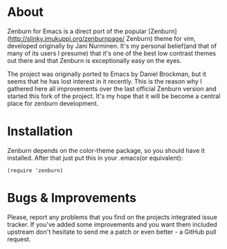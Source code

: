 # About #

Zenburn for Emacs is a direct port of the popular
[Zenburn](http://slinky.imukuppi.org/zenburnpage/ Zenburn) theme for vim,
developed originally by Jani Nurminen. It's my personal belief(and
that of many of its users I presume) that it's one of the best low
contrast themes out there and that Zenburn is exceptionally easy on
the eyes.

The project was originally ported to Emacs by Daniel Brockman, but it
seems that he has lost interest in it recently. This is the reason why
I gathered here all improvements over the last official Zenburn
version and started this fork of the project. It's my hope that it
will be become a central place for zenburn development.  

# Installation #

Zenburn depends on the color-theme package, so you should have it
installed. After that just put this in your .emacs(or equivalent):

`(require 'zenburn)`

# Bugs & Improvements #

Please, report any problems that you find on the projects integrated
issue tracker. If you've added some improvements and you want them
included upstream don't hesitate to send me a patch or even better - a
GitHub pull request.
